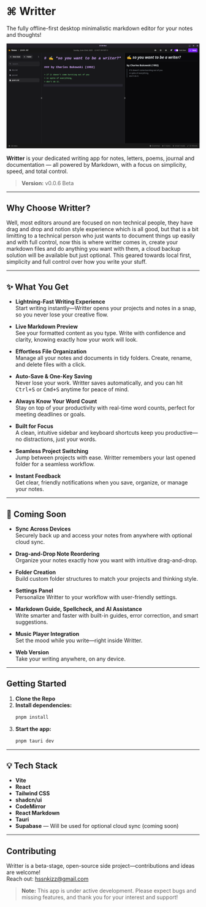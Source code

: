 # ⌘ Writter

The fully offline-first desktop minimalistic markdown editor for your notes and thoughts!

![Preview](./public/new.png)

**Writter** is your dedicated writing app for notes, letters, poems, journal and documentation — all powered by Markdown, with a focus on simplicity, speed, and total control.

> **Version:** v0.0.6 Beta

---

## Why Choose Writter?

Well, most editors around are focused on non technical people, they have drag and drop and notion style experience which is all good, but that is a bit limitting to a technical person who just wants to document things up easily and with full control, now this is where writter comes in, create your markdown files and do anything you want with them, a cloud backup solution will be available but just optional. This geared towards local first, simplicity and full control over how you write your stuff.

---

## ✨ What You Get

- **Lightning-Fast Writing Experience**  
  Start writing instantly—Writter opens your projects and notes in a snap, so you never lose your creative flow.

- **Live Markdown Preview**  
  See your formatted content as you type. Write with confidence and clarity, knowing exactly how your work will look.

- **Effortless File Organization**  
  Manage all your notes and documents in tidy folders. Create, rename, and delete files with a click.

- **Auto-Save & One-Key Saving**  
  Never lose your work. Writter saves automatically, and you can hit <kbd>Ctrl+S</kbd> or <kbd>Cmd+S</kbd> anytime for peace of mind.

- **Always Know Your Word Count**  
  Stay on top of your productivity with real-time word counts, perfect for meeting deadlines or goals.

- **Built for Focus**  
  A clean, intuitive sidebar and keyboard shortcuts keep you productive—no distractions, just your words.

- **Seamless Project Switching**  
  Jump between projects with ease. Writter remembers your last opened folder for a seamless workflow.

- **Instant Feedback**  
  Get clear, friendly notifications when you save, organize, or manage your notes.

---

## 🚀 Coming Soon

- **Sync Across Devices**  
  Securely back up and access your notes from anywhere with optional cloud sync.

- **Drag-and-Drop Note Reordering**  
  Organize your notes exactly how you want with intuitive drag-and-drop.

- **Folder Creation**  
  Build custom folder structures to match your projects and thinking style.

- **Settings Panel**  
  Personalize Writter to your workflow with user-friendly settings.

- **Markdown Guide, Spellcheck, and AI Assistance**  
  Write smarter and faster with built-in guides, error correction, and smart suggestions.

- **Music Player Integration**  
  Set the mood while you write—right inside Writter.

- **Web Version**  
  Take your writing anywhere, on any device.

---

## Getting Started

1. **Clone the Repo**
2. **Install dependencies:**  
   ```sh
   pnpm install
   ```
3. **Start the app:**  
   ```sh
   pnpm tauri dev
   ```

---

## 💡 Tech Stack

- **Vite**
- **React**
- **Tailwind CSS**
- **shadcn/ui**
- **CodeMirror**
- **React Markdown**
- **Tauri**
- **Supabase** — Will be used for optional cloud sync (coming soon)

---

## Contributing

Writter is a beta-stage, open-source side project—contributions and ideas are welcome!  
Reach out: [hssnkizz@gmail.com](mailto:hssnkizz@gmail.com)

> **Note:** This app is under active development. Please expect bugs and missing features, and thank you for your interest and support!
